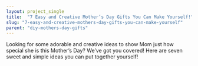 ```yaml
---
layout: project_single
title:  "7 Easy and Creative Mother’s Day Gifts You Can Make Yourself!"
slug: "7-easy-and-creative-mothers-day-gifts-you-can-make-yourself"
parent: "diy-mothers-day-gifts"
---
```

Looking for some adorable and creative ideas to show Mom just how special she is this Mother’s Day? We’ve got you covered! Here are seven sweet and simple ideas you can put together yourself!